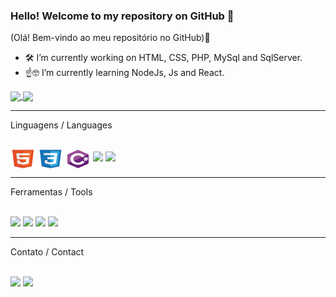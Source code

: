 ### Hello! Welcome to my repository on GitHub 👋 
(Olá! Bem-vindo ao meu repositório no GitHub)👋 


- 🛠️ I’m currently working on HTML, CSS, PHP, MySql and SqlServer.
- ☝️🤓 I’m currently learning NodeJs, Js and React.

<div>
<a href="https://github.com/anuraghazra/github-readme-stats">
  <img height=180 align="center" src="https://github-readme-stats.vercel.app/api?username=NSIX06&theme=dark" />
</a>
<a href="https://github.com/anuraghazra/convoychat">
  <img height=180 align="center" src="https://github-readme-stats.vercel.app/api/top-langs?username=NSIX06&layout=compact&langs_count=8&card_width=180&theme=dark" />
</a>
</div>

----------------------------------------------------------------------------------------------------------------------------------------------------------------------

Linguagens / Languages 

<div>
  <div style="display: inline_block"><br>
   <img align="center" alt="Felipe-HTML" height="30" width="40" src="https://raw.githubusercontent.com/devicons/devicon/master/icons/html5/html5-original.svg">
  <img align="center" alt="Felipe-CSS" height="30" width="40" src="https://raw.githubusercontent.com/devicons/devicon/master/icons/css3/css3-original.svg">
  <img align="center" alt="Felipe-Csharp" height="30" width="40" src="https://raw.githubusercontent.com/devicons/devicon/master/icons/csharp/csharp-original.svg">
  <img src="https://cdn.jsdelivr.net/gh/devicons/devicon@latest/icons/php/php-original.svg"/>        
  <img src="https://cdn.jsdelivr.net/gh/devicons/devicon@latest/icons/mysql/mysql-original-wordmark.svg"/> 
</div>

----------------------------------------------------------------------------------------------------------------------------------------------------------------------

Ferramentas / Tools

<div style="display: inline_block"><br>
  <img src="https://cdn.jsdelivr.net/gh/devicons/devicon@latest/icons/figma/figma-original.svg"/>
  <img src="https://cdn.jsdelivr.net/gh/devicons/devicon@latest/icons/vscode/vscode-original.svg"/>
  <img src="https://cdn.jsdelivr.net/gh/devicons/devicon@latest/icons/visualstudio/visualstudio-original.svg"/>
  <img src="https://cdn.jsdelivr.net/gh/devicons/devicon@latest/icons/photoshop/photoshop-original.svg"/>         
</div>

----------------------------------------------------------------------------------------------------------------------------------------------------------------------

Contato / Contact

<div style="display: inline_block"><br>
  <a href="https://instagram.com/fe.bugalho" target="_blank"><img src="https://img.shields.io/badge/-Instagram-%23E4405F?style=for-the-badge&logo=instagram&logoColor=white" target="_blank"></a>
  <a href="https://www.linkedin.com/in/felipe-bugalho-089083269" target="_blank"><img src="https://img.shields.io/badge/-LinkedIn-%230077B5?style=for-the-badge&logo=linkedin&logoColor=white" target="_blank"></a> 
</div>




